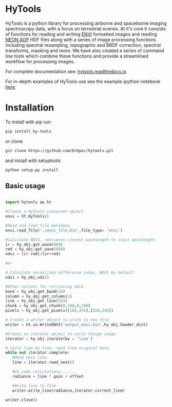 # HyTools

HyTools is a python library for processing airborne and spaceborne
imaging spectroscopy data, with a focus on terrestrial scenes. At it's
core it consists of functions for reading and writing
[ENVI](https://www.l3harrisgeospatial.com/docs/ENVIImageFiles.html)
formatted images and reading [NEON
AOP](https://www.neonscience.org/data-collection/airborne-remote-sensing)
HDF files along with a series of image processing functions including
spectral resampling, topographic and BRDF correction, spectral
transforms, masking and more. We have also created a series of command
line tools which combine these functions and provide a streamlined
workflow for processing images.

For complete documentation see:
[hytools.readthedocs.io](https://hytools.readthedocs.io/en/latest/contents.html)

For in-depth examples of HyTools use see the example ipython notebook [here](https://github.com/EnSpec/hytools/blob/master/examples/hytools_basics_notebook.ipynb).


# Installation

To install with pip run:
```bash
pip install hy-tools
```
or clone
```bash
git clone https://github.com/EnSpec/hytools.git
```
and install with setuptools
```bash
python setup.py install
```

## Basic usage
```python

import hytools as ht

#Create a HyTools container object
envi = ht.HyTools()

#Read and load file metadata
envi.read_file('./envi_file.bin',file_type= 'envi')

#Calculate NDVI, retrieves closest wavelength to input wavelength
ir = hy_obj.get_wave(900)
red = hy_obj.get_wave(660)
ndvi = (ir-red)/(ir+red)

#or

# Calculate normalized difference index, NDVI by default
ndvi = hy_obj.ndi()

#Other options for retrieving data
band = hy_obj.get_band(10)
column = hy_obj.get_column(1)
line = hy_obj.get_line(234)
chunk = hy_obj.get_chunk(0,100,0,100)
pixels = hy_obj.get_pixels([102,434],[324,345])

# Create a writer object to write to new file
writer = ht.io.WriteENVI('output_envi.bin',hy_obj.header_dict)

#Create an iterator object to cycle though image
iterator = hy_obj.iterate(by = 'line')

# Cycle line by line, read from original data
while not iterator.complete:
   #Read next line
   line = iterator.read_next()

   #Do some calculations.......
   radiance = line * gain + offset

   #Write line to file
   writer.write_line(radiance,iterator.current_line)

writer.close()
```
